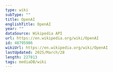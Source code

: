 ```yaml
---
type: wiki
subType: ""
title: OpenAI
englishTitle: OpenAI
year: ""
dataSource: Wikipedia API
url: https://en.wikipedia.org/wiki/OpenAI
id: 48795986
wikiUrl: https://en.wikipedia.org/wiki/OpenAI
lastUpdated: 2025/March/28
length: 227813
tags: mediaDB/wiki
---
```

